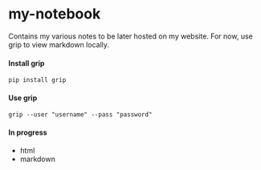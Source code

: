 my-notebook
===========

Contains my various notes to be later hosted on my website. For now, use grip to view markdown locally.


#### Install grip
```
pip install grip
```

#### Use grip
```
grip --user "username" --pass "password"
```

#### In progress
* html
* markdown